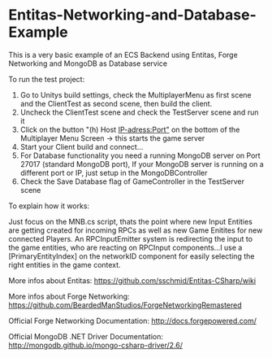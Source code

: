 # Entitas-Networking-and-Database-Example
This is a very basic example of an ECS Backend using Entitas, Forge Networking and MongoDB as Database service

To run the test project:
 1.  Go to Unitys build settings, check the MultiplayerMenu as first scene and the ClientTest as second scene, then build  the client.
2. Uncheck the ClientTest scene and check the TestServer scene and run it
3. Click on the button "(h) Host <IP-adress:Port"> on the bottom of the Multiplayer Menu Screen -> this starts the game server 
4. Start your Client build and connect...
5. For Database functionality you need a running MongoDB server on Port 27017 (standard MongoDB port), If your MongoDB server is running on a different port or IP, just setup in the MongoDBController
6. Check the Save Database flag of GameController in the TestServer scene 

To explain how it works:

Just focus on the MNB.cs script, thats the point where new Input Entities are getting created for incoming RPCs as well as new Game Enitites for new connected Players. An RPCInputEmitter system is redirecting the input to the game entities, who are reacting on RPCInput components...I use a [PrimaryEntityIndex] on the networkID component for easily selecting the right entities in the game context.

More infos about Entitas: https://github.com/sschmid/Entitas-CSharp/wiki

More infos about Forge Networking: https://github.com/BeardedManStudios/ForgeNetworkingRemastered

Official Forge Networking Documentation: http://docs.forgepowered.com/

Official MongoDB .NET Driver Documentation: http://mongodb.github.io/mongo-csharp-driver/2.6/

